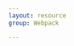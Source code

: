 ```yaml
---
layout: resource
group: Webpack

---
```

<!-- General resources go here -->

<!-- #### Core -->

<!-- #### Intermediate -->

<!-- #### Advanced -->

<!-- #### Jedi -->
